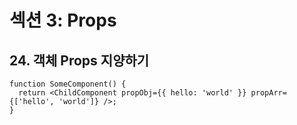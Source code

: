 # 섹션 3: Props

## 24. 객체 Props 지양하기

```tsx
function SomeComponent() {
  return <ChildComponent propObj={{ hello: 'world' }} propArr={['hello', 'world']} />;
}
```
